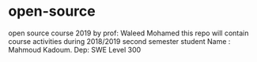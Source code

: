 # open-source
open source course 2019 by prof: Waleed Mohamed this repo will contain course activities during 2018/2019 second semester student Name : Mahmoud Kadoum. Dep: SWE Level 300

